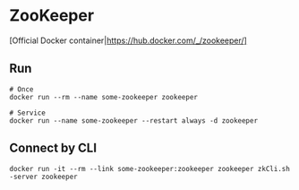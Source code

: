 # ZooKeeper

[Official Docker container|https://hub.docker.com/_/zookeeper/]

## Run
```
# Once
docker run --rm --name some-zookeeper zookeeper

# Service
docker run --name some-zookeeper --restart always -d zookeeper
```

## Connect by CLI
`docker run -it --rm --link some-zookeeper:zookeeper zookeeper zkCli.sh -server zookeeper`
